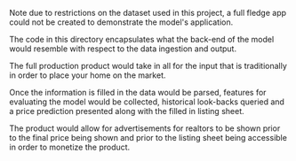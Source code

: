 Note due to restrictions on the dataset used in this project, a full fledge app could not be created to demonstrate the model's application.

The code in this directory encapsulates what the back-end of the model would resemble with respect to the data ingestion and output.

The full production product would take in all for the input that is traditionally in order to place your home on the market.  

Once the information is filled in the data would be parsed, features for evaluating the model would be collected, historical look-backs queried and a price prediction presented along with the filled in listing sheet.

The product would allow for advertisements for realtors to be shown prior to the final price being shown and prior to the listing sheet being accessible in order to monetize the product.   
